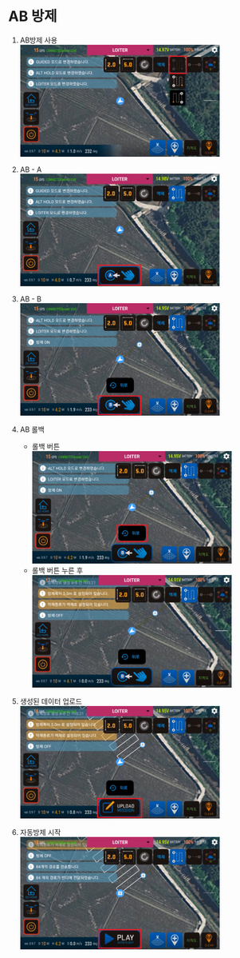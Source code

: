 # AB 방제

1. AB방제 사용  
    <img width="400" src="./Images/ab_1.png"><br>

1. AB - A  
    <img width="400" src="./Images/ab_2.png"><br>

1. AB - B  
    <img width="400" src="./Images/ab_3.png"><br>

1. AB 롤백  
    * 롤백 버튼  
    <img width="400" src="./Images/ab_rollbackbtn.png"><br>
    * 롤백 버튼 누른 후  
    <img width="400" src="./Images/ab_afterrollback.png"><br>

1. 생성된 데이터 업로드  
    <img width="400" src="./Images/ab_4.png"><br>

1. 자동방제 시작  
    <img width="400" src="./Images/ab_play.png"><br>